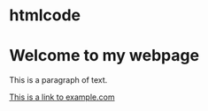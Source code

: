 # htmlcode
<!DOCTYPE html>
<html>
<head>
    <title>My First Webpage</title>
</head>
<body>
    <h1>Welcome to my webpage</h1>
    <p>This is a paragraph of text.</p>
    <a href="https://www.example.com">This is a link to example.com</a>
</body>
</html>
